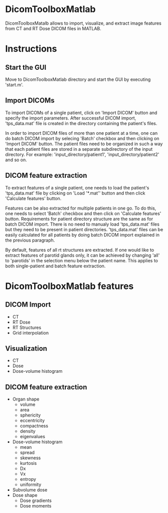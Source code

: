 # DicomToolboxMatlab
DicomToolboxMatalb allows to import, visualize, and extract image features from CT and RT Dose DICOM files in MATLAB.

# Instructions
## Start the GUI
Move to DicomToolboxMatlab directory and start the GUI by executing 'start.m'.

## Import DICOMs
To import DICOMs of a single patient, click on 'Import DICOM' button and specify the import parameters. After successful DICOM import, 'tps_data.mat' file is created in the directory containing the patient's files.

In order to import DICOM files of more than one patient at a time, one can do batch DICOM import by selecing 'Batch' checkbox and then clicking on 'Import DICOM' button. The patient files need to be organized in such a way that each patient files are stored in a separate subdirectory of the input directory. For example: 'input_directory/patient1', 'input_directory/patient2' and so on.

## DICOM feature extraction
To extract features of a single patient, one needs to load the patient's 'tps_data.mat' file by clicking on 'Load '\*.mat'' button and then click 'Calculate features' button. 

Features can be also extracted for multiple patients in one go. To do this, one needs to select 'Batch' checkbox and then click on 'Calculate features' button. Requirements for patient directory structure are the same as for batch DICOM import. There is no need to manualy load 'tps_data.mat' files but they need to be present in patient directories. 'tps_data.mat' files can be easily calculated for all patients by doing batch DICOM import explained in the previous paragraph.

By default, features of all rt structures are extracted. If one would like to extract features of parotid glands only, it can be achieved by changing 'all' to 'parotids' in the selection menu below the patient name. This applies to both single-patient and batch feature extraction.

# DicomToolboxMatlab features
## DICOM Import
* CT
* RT Dose
* RT Structures
* Grid interpolation

## Visualization
* CT
* Dose
* Dose-volume histogram

## DICOM feature extraction
* Organ shape
  * volume
  * area
  * sphericity
  * eccentricity
  * compactness
  * density
  * eigenvalues
* Dose-volume histogram
  * mean
  * spread
  * skewness
  * kurtosis
  * Dx
  * Vx
  * entropy
  * uniformity
* Subvolume dose
* Dose shape
  * Dose gradients
  * Dose moments
